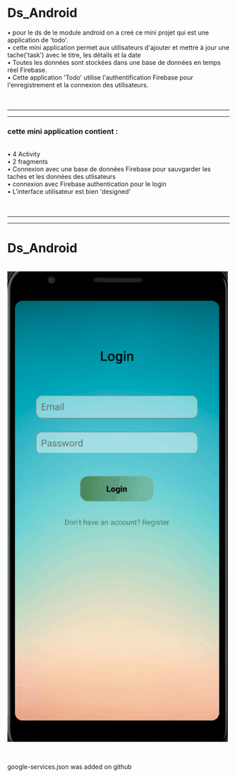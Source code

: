 # Ds_Android
• pour le ds de le module android on a creé ce mini projet qui est une application de 'todo'.
<br/>• cette mini application permet aux utilisateurs d'ajouter et mettre à jour une tache('task') avec le titre, les détails et la date
<br/>• Toutes les données sont stockées dans une base de données en temps réel Firebase.
<br/>• Cette application 'Todo' utilise l'authentification Firebase pour l'enregistrement et la connexion des utilisateurs.
<br/>
<br/>
<br/>
- - -
- - - 
### cette mini application contient :
 <br/>• 4 Activity
 <br/>• 2 fragments
 <br/>• Connexion avec une base de données Firebase pour sauvgarder les taches et les données des utlisateurs
 <br/>• connexion avec Firebase authentication pour le login
 <br/>• L'interface utilisateur est bien 'designed'
 <br/>
<br/>
<br/>
 - - -
 - - - 
 
# Ds_Android
&nbsp; &nbsp; <img align="top" src="https://github.com/KMaziz/Ds_Android/blob/main/registration.gif" width="500">

<br/> <br/>
google-services.json was added on github
